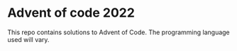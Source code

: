 # Advent of code 2022

This repo contains solutions to Advent of Code. The programming language
used will vary.
